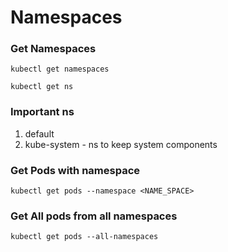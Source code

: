 # Namespaces

### Get Namespaces
```
kubectl get namespaces

kubectl get ns
```

### Important ns

1. default
2. kube-system - ns to keep system components

### Get Pods with namespace
```
kubectl get pods --namespace <NAME_SPACE>
```

### Get All pods from all namespaces

```
kubectl get pods --all-namespaces
```